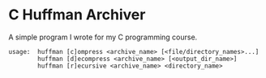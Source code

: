 # C Huffman Archiver

A simple program I wrote for my C programming course.

```
usage:  huffman [c]ompress <archive_name> [<file/directory_names>...]
        huffman [d]ecompress <archive_name> [<output_dir_name>]
        huffman [r]ecursive <archive_name> <directory_name>
```
